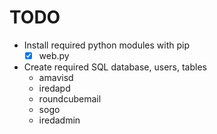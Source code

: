 # TODO

- Install required python modules with pip
    - [x] web.py

- Create required SQL database, users, tables
    - amavisd
    - iredapd
    - roundcubemail
    - sogo
    - iredadmin
